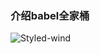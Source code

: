 <!--
 * @Desc: 
 * @FilePath: /tutor-babel/docs/README.md
 * @Author: liujianwei1
 * @Date: 2021-05-14 11:15:59
 * @LastEditors: liujianwei1
 * @Reference Desc: 
-->

### 介绍babel全家桶

![Styled-wind](http://localhost:3000/assets/images/all.png)